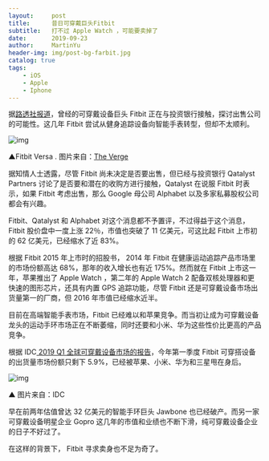 ```yaml
---
layout:     post
title:      昔日可穿戴巨头Fitbit
subtitle:   打不过 Apple Watch ，可能要卖掉了
date:       2019-09-23
author:     MartinYu
header-img: img/post-bg-farbit.jpg
catalog: true
tags:
    - iOS
    - Apple
    - Iphone
---
```


据[路透社报道](https://www.reuters.com/article/us-fitbit-m-a-exclusive-idUSKBN1W525R)，曾经的可穿戴设备巨头 Fitbit 正在与投资银行接触，探讨出售公司的可能性。这几年 Fitbit 尝试从健身追踪设备向智能手表转型，但却不太顺利。

![img](https://cdn.vox-cdn.com/thumbor/wMJ-9PMQ9UwXoqo4D5zV3ZZvpzc=/0x0:2040x1360/1200x800/filters:focal(830x527:1156x853)/cdn.vox-cdn.com/uploads/chorus_image/image/59005257/ngarun_180312_2380_00010.0.jpg)

▲Fitbit Versa . 图片来自：[The Verge](https://www.theverge.com/2018/3/13/17111500/fitbit-versa-smartwatch-announced-fitness-wearable-preorder)

据知情人士透露，尽管 Fitbit 尚未决定是否要出售，但已经与投资银行 Qatalyst Partners 讨论了是否要和潜在的收购方进行接触，Qatalyst 在说服 Fitbit 时表示，如果 Fitbit 考虑出售，那么 Google 母公司 Alphabet 以及多家私募股权公司都会有兴趣。

Fitbit、Qatalyst 和 Alphabet 对这个消息都不予置评，不过得益于这个消息，Fitbit 股价盘中一度上涨 22％，市值也突破了 11 亿美元，可这比起 Fitbit 上市初的 62 亿美元，已经缩水了近 83%。

根据 Fitbit 2015 年上市时的招股书， 2014 年 Fitbit 在健康运动追踪产品市场里的市场份额高达 68%，那年的收入增长也有近 175%。然而就在 Fitbit 上市这一年，苹果推出了 Apple Watch ，第二年的 Apple Watch 2 配备双核处理器和更快速的图形芯片，还具有内置 GPS 追踪功能，尽管 Fitbit 还是可穿戴设备市场出货量第一的厂商，但 2016 年市值已经缩水近半。

目前在高端智能手表市场，Fitbit 已经难以和苹果竞争。而当初让成为可穿戴设备龙头的运动手环市场正在不断萎缩，同时还要和小米、华为这些性价比更高的产品竞争。

根据 IDC[ 2019 Q1 全球可穿戴设备市场的报告](http://www.199it.com/archives/885949.html)，今年第一季度 Fitbit 可穿搭设备的出货量市场份额只剩下 5.9%，已经被苹果、小米、华为和三星甩在身后。

![img](http://www.199it.com/wp-content/uploads/2019/06/1559477799-2988-e4cc0a415887e7f.png)

▲ 图片来自：IDC

早在前两年估值曾达 32 亿美元的智能手环巨头 Jawbone 也已经破产。而另一家可穿戴设备明星企业 Gopro 这几年的市值和业绩也不断下滑，纯可穿戴设备企业的日子不好过了。

在这样的背景下， Fitbit 寻求卖身也不足为奇了。